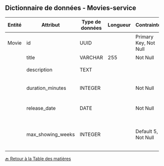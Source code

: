 ## Dictionnaire de données - Movies-service

| Entité | Attribut          | Type de données | Longueur | Contraintes           | Description                               | Exemples                               |
| ------ | ----------------- | --------------- | -------- | --------------------- | ----------------------------------------- | -------------------------------------- |
| Movie  | id                | UUID            |          | Primary Key, Not Null | Identifiant unique du film                | `550e8400-e29b-41d4-a716-446655440000` |
|        | title             | VARCHAR         | 255      | Not Null              | Titre du film                             | `Inception`                            |
|        | description       | TEXT            |          |                       | Description du film                       | `A mind-bending thriller...`           |
|        | duration_minutes  | INTEGER         |          | Not Null              | Durée du film en minutes                  | `148`                                  |
|        | release_date      | DATE            |          | Not Null              | Date de sortie du film                    | `2010-07-16`                           |
|        | max_showing_weeks | INTEGER         |          | Default 5, Not Null   | Durée maximale de diffusion (en semaines) | `5`                                    |

[🔙 Retour à la Table des matières](../../documentation/ReadMe.md)
